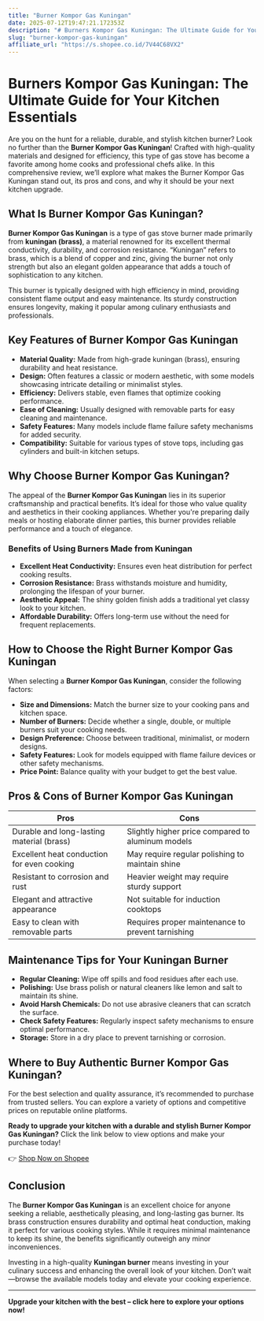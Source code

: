 ```yaml
---
title: "Burner Kompor Gas Kuningan"
date: 2025-07-12T19:47:21.172353Z
description: "# Burners Kompor Gas Kuningan: The Ultimate Guide for Your Kitchen Essentials..."
slug: "burner-kompor-gas-kuningan"
affiliate_url: "https://s.shopee.co.id/7V44C68VX2"
---
```

# Burners Kompor Gas Kuningan: The Ultimate Guide for Your Kitchen Essentials

Are you on the hunt for a reliable, durable, and stylish kitchen burner? Look no further than the **Burner Kompor Gas Kuningan**! Crafted with high-quality materials and designed for efficiency, this type of gas stove has become a favorite among home cooks and professional chefs alike. In this comprehensive review, we’ll explore what makes the Burner Kompor Gas Kuningan stand out, its pros and cons, and why it should be your next kitchen upgrade.

## What Is Burner Kompor Gas Kuningan?

**Burner Kompor Gas Kuningan** is a type of gas stove burner made primarily from **kuningan (brass)**, a material renowned for its excellent thermal conductivity, durability, and corrosion resistance. “Kuningan” refers to brass, which is a blend of copper and zinc, giving the burner not only strength but also an elegant golden appearance that adds a touch of sophistication to any kitchen.

This burner is typically designed with high efficiency in mind, providing consistent flame output and easy maintenance. Its sturdy construction ensures longevity, making it popular among culinary enthusiasts and professionals.

## Key Features of Burner Kompor Gas Kuningan

- **Material Quality:** Made from high-grade kuningan (brass), ensuring durability and heat resistance.
- **Design:** Often features a classic or modern aesthetic, with some models showcasing intricate detailing or minimalist styles.
- **Efficiency:** Delivers stable, even flames that optimize cooking performance.
- **Ease of Cleaning:** Usually designed with removable parts for easy cleaning and maintenance.
- **Safety Features:** Many models include flame failure safety mechanisms for added security.
- **Compatibility:** Suitable for various types of stove tops, including gas cylinders and built-in kitchen setups.

## Why Choose Burner Kompor Gas Kuningan?

The appeal of the **Burner Kompor Gas Kuningan** lies in its superior craftsmanship and practical benefits. It’s ideal for those who value quality and aesthetics in their cooking appliances. Whether you're preparing daily meals or hosting elaborate dinner parties, this burner provides reliable performance and a touch of elegance.

### Benefits of Using Burners Made from Kuningan

- **Excellent Heat Conductivity:** Ensures even heat distribution for perfect cooking results.
- **Corrosion Resistance:** Brass withstands moisture and humidity, prolonging the lifespan of your burner.
- **Aesthetic Appeal:** The shiny golden finish adds a traditional yet classy look to your kitchen.
- **Affordable Durability:** Offers long-term use without the need for frequent replacements.

## How to Choose the Right Burner Kompor Gas Kuningan

When selecting a **Burner Kompor Gas Kuningan**, consider the following factors:

- **Size and Dimensions:** Match the burner size to your cooking pans and kitchen space.
- **Number of Burners:** Decide whether a single, double, or multiple burners suit your cooking needs.
- **Design Preference:** Choose between traditional, minimalist, or modern designs.
- **Safety Features:** Look for models equipped with flame failure devices or other safety mechanisms.
- **Price Point:** Balance quality with your budget to get the best value.

## Pros & Cons of Burner Kompor Gas Kuningan

| Pros                                            | Cons                                         |
|-------------------------------------------------|----------------------------------------------|
| Durable and long-lasting material (brass)     | Slightly higher price compared to aluminum models |
| Excellent heat conduction for even cooking    | May require regular polishing to maintain shine |
| Resistant to corrosion and rust               | Heavier weight may require sturdy support  |
| Elegant and attractive appearance             | Not suitable for induction cooktops        |
| Easy to clean with removable parts             | Requires proper maintenance to prevent tarnishing |

## Maintenance Tips for Your Kuningan Burner

- **Regular Cleaning:** Wipe off spills and food residues after each use.
- **Polishing:** Use brass polish or natural cleaners like lemon and salt to maintain its shine.
- **Avoid Harsh Chemicals:** Do not use abrasive cleaners that can scratch the surface.
- **Check Safety Features:** Regularly inspect safety mechanisms to ensure optimal performance.
- **Storage:** Store in a dry place to prevent tarnishing or corrosion.

## Where to Buy Authentic Burner Kompor Gas Kuningan?

For the best selection and quality assurance, it’s recommended to purchase from trusted sellers. You can explore a variety of options and competitive prices on reputable online platforms.

**Ready to upgrade your kitchen with a durable and stylish Burner Kompor Gas Kuningan?** Click the link below to view options and make your purchase today!

👉 [Shop Now on Shopee](https://s.shopee.co.id/7V44C68VX2)

## Conclusion

The **Burner Kompor Gas Kuningan** is an excellent choice for anyone seeking a reliable, aesthetically pleasing, and long-lasting gas burner. Its brass construction ensures durability and optimal heat conduction, making it perfect for various cooking styles. While it requires minimal maintenance to keep its shine, the benefits significantly outweigh any minor inconveniences.

Investing in a high-quality **Kuningan burner** means investing in your culinary success and enhancing the overall look of your kitchen. Don’t wait—browse the available models today and elevate your cooking experience.

---

**Upgrade your kitchen with the best – click here to explore your options now!**